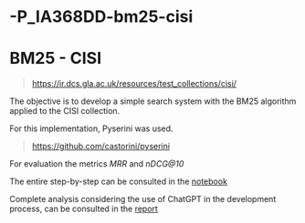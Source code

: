 # -P_IA368DD-bm25-cisi
# BM25 - CISI
> https://ir.dcs.gla.ac.uk/resources/test_collections/cisi/

The objective is to develop a simple search system with the BM25 algorithm applied to the CISI collection.

For this implementation, Pyserini was used.
> https://github.com/castorini/pyserini

For evaluation the metrics *MRR* and *nDCG@10*

The entire step-by-step can be consulted in the [notebook](IR_CISI_BM25.ipynb)

Complete analysis considering the use of ChatGPT in the development process, can be consulted in the [report](Report.pdf)
